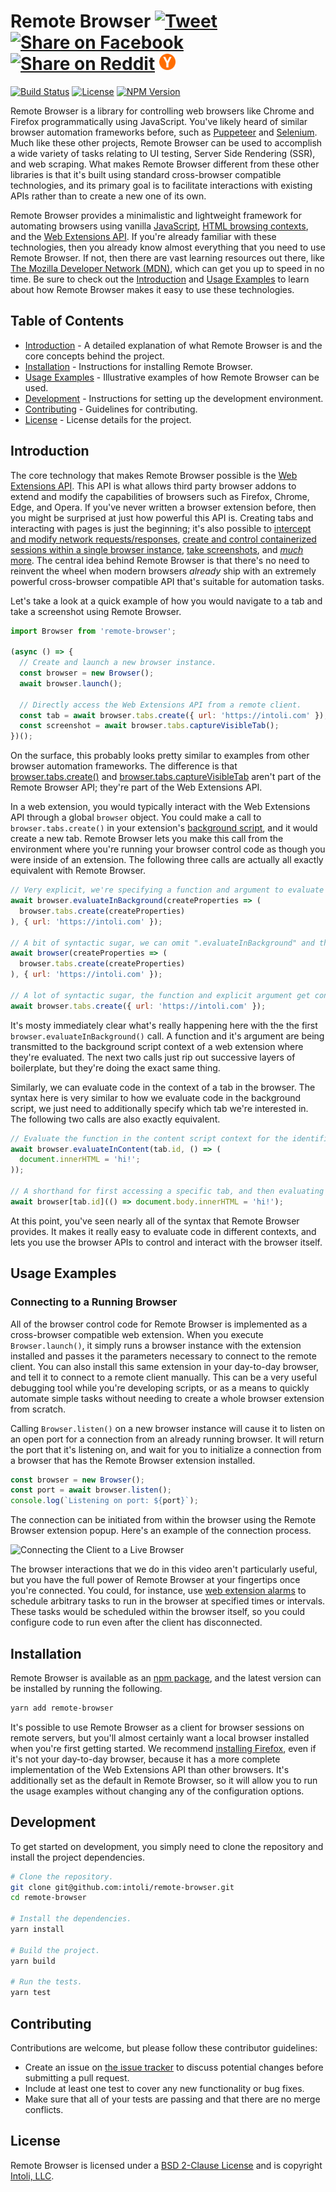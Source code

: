 <h1 vertical-align="middle">Remote Browser
    <a targe="_blank" href="https://twitter.com/home?status=Remote%20Browser%20%E2%80%93%20A%20browser%20automation%20framework%20based%20on%20the%20Web%20Extensions%20API.%20%40IntoliNow%0A%0Ahttps%3A//github.com/intoli/remote-browser">
        <img height="26px" src="https://simplesharebuttons.com/images/somacro/twitter.png"
            alt="Tweet"></a>
    <a target="_blank" href="https://www.facebook.com/sharer/sharer.php?u=https%3A//github.com/intoli/remote-browser">
        <img height="26px" src="https://simplesharebuttons.com/images/somacro/facebook.png"
            alt="Share on Facebook"></a>
    <a target="_blank" href="http://reddit.com/submit?url=https%3A%2F%2Fgithub.com%2Fintoli%2Fremote-browser&title=Remote%20Browser%20%E2%80%93%20A%20browser%20automation%20framework%20based%20on%20the%20Web%20Extensions%20API.">
        <img height="26px" src="https://simplesharebuttons.com/images/somacro/reddit.png"
            alt="Share on Reddit"></a>
    <a target="_blank" href="https://news.ycombinator.com/submitlink?u=https://github.com/intoli/remote-browser&t=Remote%20Browser%20%E2%80%93%20A%20browser%20automation%20framework%20based%20on%20the%20Web%20Extensions%20API.">
        <img height="26px" src="media/ycombinator.png"
            alt="Share on Hacker News"></a>
</h1>

<p align="left">
    <a href="https://circleci.com/gh/intoli/remote-browser/tree/master">
        <img src="https://img.shields.io/circleci/project/github/intoli/remote-browser/master.svg"
            alt="Build Status"></a>
    <a href="https://github.com/intoli/remote-browser/blob/master/LICENSE">
        <img src="https://img.shields.io/badge/License-BSD%202--Clause-blue.svg"
            alt="License"></a>
    <a href="https://www.npmjs.com/package/remote-browser">
        <img src="https://img.shields.io/npm/v/remote-browser.svg"
            alt="NPM Version"></a>
</p>


Remote Browser is a library for controlling web browsers like Chrome and Firefox programmatically using JavaScript.
You've likely heard of similar browser automation frameworks before, such as [Puppeteer](https://github.com/GoogleChrome/puppeteer) and [Selenium](https://github.com/SeleniumHQ/selenium).
Much like these other projects, Remote Browser can be used to accomplish a wide variety of tasks relating to UI testing, Server Side Rendering (SSR), and web scraping.
What makes Remote Browser different from these other libraries is that it's built using standard cross-browser compatible technologies, and its primary goal is to facilitate interactions with existing APIs rather than to create a new one of its own.

Remote Browser provides a minimalistic and lightweight framework for automating browsers using vanilla [JavaScript](https://tc39.github.io/ecma262/), [HTML browsing contexts](https://html.spec.whatwg.org/multipage/window-object.html#the-window-object), and the [Web Extensions API](https://developer.mozilla.org/en-US/Add-ons/WebExtensions).
If you're already familiar with these technologies, then you already know almost everything that you need to use Remote Browser.
If not, then there are vast learning resources out there, like [The Mozilla Developer Network (MDN)](https://developer.mozilla.org/en-US/docs/Web), which can get you up to speed in no time.
Be sure to check out the [Introduction](#introduction) and [Usage Examples](#usage-examples) to learn about how Remote Browser makes it easy to use these technologies.


## Table of Contents

- [Introduction](#introduction) - A detailed explanation of what Remote Browser is and the core concepts behind the project.
- [Installation](#installation) - Instructions for installing Remote Browser.
- [Usage Examples](#usage-examples) - Illustrative examples of how Remote Browser can be used.
- [Development](#development) - Instructions for setting up the development environment.
- [Contributing](#contributing) - Guidelines for contributing.
- [License](#license) - License details for the project.


## Introduction

The core technology that makes Remote Browser possible is the [Web Extensions API](https://developer.mozilla.org/en-US/Add-ons/WebExtensions).
This API is what allows third party browser addons to extend and modify the capabilities of browsers such as Firefox, Chrome, Edge, and Opera.
If you've never written a browser extension before, then you might be surprised at just how powerful this API is.
Creating tabs and interacting with pages is just the beginning; it's also possible to [intercept and modify network requests/responses](https://developer.mozilla.org/en-US/Add-ons/WebExtensions/API/webRequest), [create and control containerized sessions within a single browser instance](https://developer.mozilla.org/en-US/Add-ons/WebExtensions/API/contextualIdentities), [take screenshots](https://developer.mozilla.org/en-US/Add-ons/WebExtensions/API/tabs/captureVisibleTab), and [*much* more](https://developer.mozilla.org/en-US/Add-ons/WebExtensions/API).
The central idea behind Remote Browser is that there's no need to reinvent the wheel when modern browsers *already* ship with an extremely powerful cross-browser compatible API that's suitable for automation tasks.

Let's take a look at a quick example of how you would navigate to a tab and take a screenshot using Remote Browser.

```javascript
import Browser from 'remote-browser';

(async () => {
  // Create and launch a new browser instance.
  const browser = new Browser();
  await browser.launch();

  // Directly access the Web Extensions API from a remote client.
  const tab = await browser.tabs.create({ url: 'https://intoli.com' });
  const screenshot = await browser.tabs.captureVisibleTab();
})();
```

On the surface, this probably looks pretty similar to examples from other browser automation frameworks.
The difference is that [browser.tabs.create()](https://developer.mozilla.org/en-US/Add-ons/WebExtensions/API/tabs/create) and [browser.tabs.captureVisibleTab](https://developer.mozilla.org/en-US/Add-ons/WebExtensions/API/tabs/captureVisibleTab) aren't part of the Remote Browser API; they're part of the Web Extensions API.

In a web extension, you would typically interact with the Web Extensions API through a global `browser` object.
You could make a call to `browser.tabs.create()` in your extension's [background script](https://developer.mozilla.org/en-US/Add-ons/WebExtensions/manifest.json/background), and it would create a new tab.
Remote Browser lets you make this call from the environment where you're running your browser control code as though you were inside of an extension.
The following three calls are actually all exactly equivalent with Remote Browser.

```javascript
// Very explicit, we're specifying a function and argument to evaluate in the background page.
await browser.evaluateInBackground(createProperties => (
  browser.tabs.create(createProperties)
), { url: 'https://intoli.com' });

// A bit of syntactic sugar, we can omit ".evaluateInBackground" and the same thing happens.
await browser(createProperties => (
  browser.tabs.create(createProperties)
), { url: 'https://intoli.com' });

// A lot of syntactic sugar, the function and explicit argument get constructed automatically.
await browser.tabs.create({ url: 'https://intoli.com' });
```

It's mosty immediately clear what's really happening here with the the first `browser.evaluateInBackground()` call.
A function and it's argument are being transmitted to the background script context of a web extension where they're evaluated.
The next two calls just rip out successive layers of boilerplate, but they're doing the exact same thing.

Similarly, we can evaluate code in the context of a tab in the browser.
The syntax here is very similar to how we evaluate code in the background script, we just need to additionally specify which tab we're interested in.
The following two calls are also exactly equivalent.

```javascript
// Evaluate the function in the content script context for the identified by `tab.id`.
await browser.evaluateInContent(tab.id, () => (
  document.innerHTML = 'hi!';
));

// A shorthand for first accessing a specific tab, and then evaluating code in it.
await browser[tab.id](() => document.body.innerHTML = 'hi!');
```

At this point, you've seen nearly all of the syntax that Remote Browser provides.
It makes it really easy to evaluate code in different contexts, and lets you use the browser APIs to control and interact with the browser itself.


## Usage Examples

### Connecting to a Running Browser

All of the browser control code for Remote Browser is implemented as a cross-browser compatible web extension.
When you execute `Browser.launch()`, it simply runs a browser instance with the extension installed and passes it the parameters necessary to connect to the remote client.
You can also install this same extension in your day-to-day browser, and tell it to connect to a remote client manually.
This can be a very useful debugging tool while you're developing scripts, or as a means to quickly automate simple tasks without needing to create a whole browser extension from scratch.

Calling `Browser.listen()` on a new browser instance will cause it to listen on an open port for a connection from an already running browser.
It will return the port that it's listening on, and wait for you to initialize a connection from a browser that has the Remote Browser extension installed.

```javascript
const browser = new Browser();
const port = await browser.listen();
console.log(`Listening on port: ${port}`);
```

The connection can be initiated from within the browser using the Remote Browser extension popup.
Here's an example of the connection process.

![Connecting the Client to a Live Browser](media/live-connection-demo.gif)

The browser interactions that we do in this video aren't particularly useful, but you have the full power of Remote Browser at your fingertips once you're connected.
You could, for instance, use [web extension alarms](https://developer.mozilla.org/en-US/Add-ons/WebExtensions/API/alarms) to schedule arbitrary tasks to run in the browser at specified times or intervals.
These tasks would be scheduled within the browser itself, so you could configure code to run even after the client has disconnected.


## Installation

Remote Browser is available as an [npm package](https://www.npmjs.com/package/remote-browser), and the latest version can be installed by running the following.

```bash
yarn add remote-browser
```

It's possible to use Remote Browser as a client for browser sessions on remote servers, but you'll almost certainly want a local browser installed when you're first getting started.
We recommend [installing Firefox](https://www.mozilla.org/firefox), even if it's not your day-to-day browser, because it has a more complete implementation of the Web Extensions API than other browsers.
It's additionally set as the default in Remote Browser, so it will allow you to run the usage examples without changing any of the configuration options.


## Development

To get started on development, you simply need to clone the repository and install the project dependencies.

```bash
# Clone the repository.
git clone git@github.com:intoli/remote-browser.git
cd remote-browser

# Install the dependencies.
yarn install

# Build the project.
yarn build

# Run the tests.
yarn test
```

## Contributing

Contributions are welcome, but please follow these contributor guidelines:

- Create an issue on [the issue tracker](https://github.com/intoli/remote-browser/issues/new) to discuss potential changes before submitting a pull request.
- Include at least one test to cover any new functionality or bug fixes.
- Make sure that all of your tests are passing and that there are no merge conflicts.


## License

Remote Browser is licensed under a [BSD 2-Clause License](LICENSE) and is copyright [Intoli, LLC](https://intoli.com).

